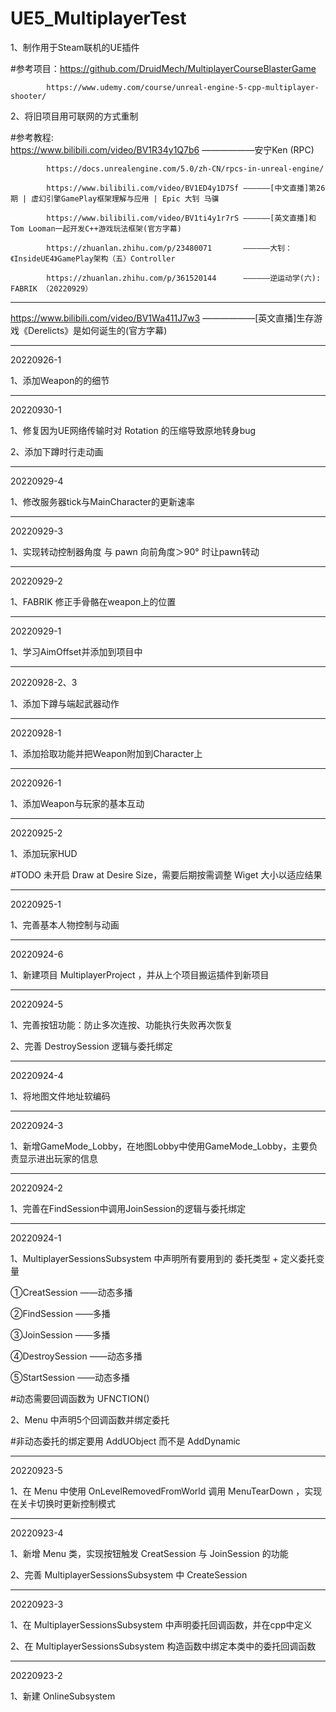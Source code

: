 # UE5_MultiplayerTest

1、制作用于Steam联机的UE插件

#参考项目：https://github.com/DruidMech/MultiplayerCourseBlasterGame

            https://www.udemy.com/course/unreal-engine-5-cpp-multiplayer-shooter/

2、将旧项目用可联网的方式重制

#参考教程:  
            https://www.bilibili.com/video/BV1R34y1Q7b6 ——————安宁Ken (RPC)
			
			https://docs.unrealengine.com/5.0/zh-CN/rpcs-in-unreal-engine/
			
            https://www.bilibili.com/video/BV1ED4y1D7Sf ——————[中文直播]第26期 | 虚幻引擎GamePlay框架理解与应用 | Epic 大钊 马骥
			
			https://www.bilibili.com/video/BV1ti4y1r7rS ——————[英文直播]和Tom Looman一起开发C++游戏玩法框架(官方字幕)
			
			https://zhuanlan.zhihu.com/p/23480071       ——————大钊：《InsideUE4》GamePlay架构（五）Controller
			
			https://zhuanlan.zhihu.com/p/361520144      ——————逆运动学(六): FABRIK （20220929）
			
------------------		
https://www.bilibili.com/video/BV1Wa411J7w3 ——————[英文直播]生存游戏《Derelicts》是如何诞生的(官方字幕)

------------------
20220926-1

1、添加Weapon的的细节

------------------
20220930-1

1、修复因为UE网络传输时对 Rotation 的压缩导致原地转身bug

2、添加下蹲时行走动画

------------------
20220929-4

1、修改服务器tick与MainCharacter的更新速率

------------------
20220929-3

1、实现转动控制器角度 与 pawn 向前角度＞90° 时让pawn转动

------------------
20220929-2

1、FABRIK 修正手骨骼在weapon上的位置

------------------
20220929-1

1、学习AimOffset并添加到项目中

------------------
20220928-2、3

1、添加下蹲与端起武器动作

------------------
20220928-1

1、添加拾取功能并把Weapon附加到Character上

------------------
20220926-1

1、添加Weapon与玩家的基本互动

------------------
20220925-2

1、添加玩家HUD

#TODO 未开启 Draw at Desire Size，需要后期按需调整 Wiget 大小以适应结果

------------------
20220925-1

1、完善基本人物控制与动画

------------------
20220924-6

1、新建项目 MultiplayerProject ，并从上个项目搬运插件到新项目

------------------
20220924-5

1、完善按钮功能：防止多次连按、功能执行失败再次恢复

2、完善 DestroySession 逻辑与委托绑定

------------------
20220924-4

1、将地图文件地址软编码

------------------
20220924-3

1、新增GameMode_Lobby，在地图Lobby中使用GameMode_Lobby，主要负责显示进出玩家的信息

------------------
20220924-2

1、完善在FindSession中调用JoinSession的逻辑与委托绑定

------------------
20220924-1

1、MultiplayerSessionsSubsystem 中声明所有要用到的 委托类型 + 定义委托变量 

①CreatSession   ——动态多播

②FindSession    ——多播

③JoinSession    ——多播

④DestroySession ——动态多播

⑤StartSession   ——动态多播

#动态需要回调函数为 UFNCTION()

2、Menu 中声明5个回调函数并绑定委托

#非动态委托的绑定要用 AddUObject 而不是 AddDynamic 

------------------
20220923-5

1、在 Menu 中使用 OnLevelRemovedFromWorld 调用 MenuTearDown ，实现在关卡切换时更新控制模式

------------------
20220923-4

1、新增 Menu 类，实现按钮触发 CreatSession 与 JoinSession 的功能

2、完善 MultiplayerSessionsSubsystem 中 CreateSession

------------------
20220923-3

1、在 MultiplayerSessionsSubsystem 中声明委托回调函数，并在cpp中定义

2、在 MultiplayerSessionsSubsystem 构造函数中绑定本类中的委托回调函数

------------------
20220923-2

1、新建 OnlineSubsystem